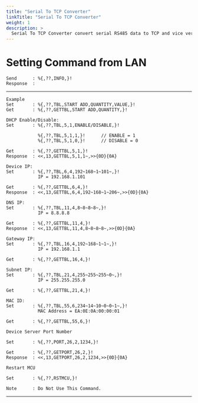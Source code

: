 ```yaml
---
title: "Serial To TCP Converter"
linkTitle: "Serial To TCP Converter"
weight: 1
description: >
  Serial To TCP Converter convert serial RS485 data to TCP and vice versa.
---
```


<!--
{{% pageinfo %}}
This is a placeholder page that shows you how to use this template site.
{{% /pageinfo %}}
-->


# Setting Command from LAN
```
Send      : %{,??,INFO,}!
Response  : 

```

---

```
Example
Set       : %{,??,TBL,START ADD,QUANTITY,VALUE,}!
Get       : %{,??,GETTBL,START ADD,QUANTITY,}!
```

```
DHCP Enable/Disable:
Set       : %{,??,TBL,5,1,ENABLE/DISABLE,}!

            %{,??,TBL,5,1,1,}!		// ENABLE = 1
            %{,??,TBL,5,1,0,}!		// DISABLE = 0

Get       : %{,??,GETTBL,5,1,}!
Response  : <<,13,GETTBL,5,1,1~,>>{0D}{0A}
```

```
Device IP:
Set       : %{,??,TBL,6,4,192~168~1~101~,}!
            IP = 192.168.1.101

Get       : %{,??,GETTBL,6,4,}!
Response  : <<,13,GETTBL,6,4,192~168~1~206~,>>{0D}{0A}
```

```
DNS IP:
Set       : %{,??,TBL,11,4,8~8~8~8~,}!
            IP = 8.8.8.8

Get       : %{,??,GETTBL,11,4,}!
Response  : <<,13,GETTBL,11,4,8~8~8~8~,>>{0D}{0A}
```

```
Gateway IP:
Set       : %{,??,TBL,16,4,192~168~1~1~,}!
            IP = 192.168.1.1

Get       : %{,??,GETTBL,16,4,}!
```

```
Subnet IP:
Set       : %{,??,TBL,21,4,255~255~255~0~,}!
            IP = 255.255.255.0

Get       : %{,??,GETTBL,21,4,}!
```

```
MAC ID:
Set       : %{,??,TBL,55,6,234~14~10~0~0~1~,}!
            MAC Address = EA:0E:0A:00:00:01

Get       : %{,??,GETTBL,55,6,}!
```

```
Device Server Port Number

Set       : %{,??,PORT,26,2,1234,}!
           
Get       : %{,??,GETPORT,26,2,}!
Response  : <<,13,GETPORT,26,2,1234,>>{0D}{0A}
```

```
Restart MCU

Set       : %{,??,RSTMCU,}!

Note      : Do Not Use This Command.
```



---


